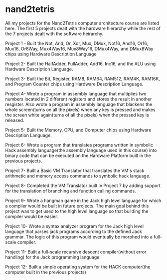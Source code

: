 # nand2tetris

All my projects for the Nand2Tetris computer architecture course are listed here. The first 5 projects dealt with the hardware hierarchy while the rest of the 7 projects dealt with the software heirarchy. 

Project 1 - Built the  Not, And, Or, Xor, Mux, DMux, Not16, And16, Or16, Mux16, Or8Way, Mux4Way16, Mux8Way16, DMux4Way, and DMux8Way chips using Hardware Description Language 

Project 2- Built the HalfAdder, FullAdder, Add16, Inc16, and the ALU using Hardware Description Language.

Project 3- Built the Bit, Register, RAM8, RAM64, RAM512, RAM4K, RAM16K, and Program Counter chips using Hardware Description Language.

Project 4- Wrote a program in assembly language that multiplies two numbers located in 2 different registers and stores the result in another resgister. Also wrote a program in assembly language that blackens the whole screen(turns on all the pixels) when any key is pressed and makes the screen white again(turns of all the pixels) when the pressed key is released.

Project 5- Built the Memory, CPU, and Computer chips using Hardware Description Language.

Project 6- Wrote a program that translates programs written in symbolic Hack assembly language(the assembly language used in this course) into binary code that can be executed on the Hardware Platform built in the previous projects.

Project 7- Built a Basic VM Translator that translates the VM's stack arithmetic and memory access commands to symbolic hack language. 

Project 8- Completed the VM Translator built in Project 7 by adding support for the translation of branching and function calling commands. 

Project 9- Wrote a hangman game in the Jack high level language for which a compiler would be built in future projects. The main goal behind this project was to get used to the high level language so that building the compiler would be easier. 

Project 10- Wrote a syntax analyzer program for the Jack high level language that parses jack programs according to the defined Jack grammar. The logic of this program would eventually be morphed into a full-scale compiler.

Project 11- Built a full-scale recursive descent compiler(without error handling) for the Jack programming language

Project 12- Built a simple operating system for the HACK computer(the computer built in the previous projects) 
